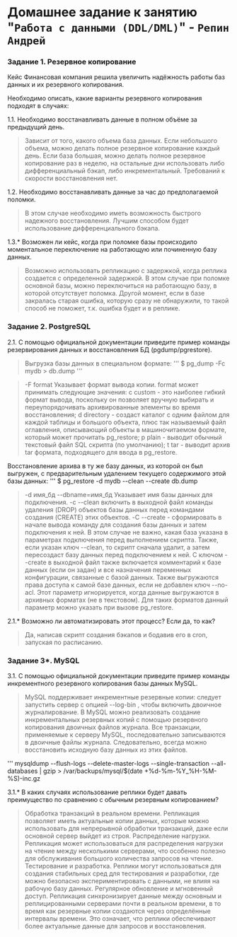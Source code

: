 # Домашнее задание к занятию "`Работа с данными (DDL/DML)`" - `Репин Андрей`


### Задание 1. Резервное копирование

Кейс
Финансовая компания решила увеличить надёжность работы баз данных и их резервного копирования.

Необходимо описать, какие варианты резервного копирования подходят в случаях:

1.1. Необходимо восстанавливать данные в полном объёме за предыдущий день.

> Зависит от того, какого объема база данных. Если небольшого объема, можно делать  полное резервное копирование каждый день.
> Если база большая, можно делать полное резервное копирование раз в неделю, на остальные дни использовать либо дифференциальный бэкап, либо инкрементальный. Требований к скорости восстановления нет.

1.2. Необходимо восстанавливать данные за час до предполагаемой поломки.

> В этом случае необходимо иметь возможность быстрого надежного восстановления. Лучшим способом будет использование дифференциального бэкапа.

1.3.* Возможен ли кейс, когда при поломке базы происходило моментальное переключение на работающую или починенную базу данных.

> Возможно использовать репликацию с задержкой, когда реплика создается с определенной задержкой. В этом случае при поломке основной базы, можно переключиться на работающую базу, в которой отсутствует поломка. Другой момент, если в базе закралась старая ошибка, которую сразу не обнаружили, то такой способ не поможет, т.к. ошибка будет и в реплике. 

### Задание 2. PostgreSQL

2.1. С помощью официальной документации приведите пример команды резервирования данных и восстановления БД (pgdump/pgrestore).

> Выгрузка базы данных в специальном формате:
'''
$ pg_dump -Fc mydb > db.dump
'''

> -F format Указывает формат вывода копии. format может принимать следующие значения: c custom - это наиболее гибкий формат вывода, поскольку он позволяет вручную выбирать и переупорядочивать архивированные элементы во время восстановления; d directory -  создаст каталог с одним файлом для каждой таблицы и большого объекта, плюс так называемый файл оглавления, описывающий объекты в машиночитаемом формате, который может прочитать pg_restore; p plain - выводит обычный текстовый файл SQL скрипта (по умолчанию); t tar - выводит архив tar формата, подходящего для ввода в pg_restore.

Восстановление архива в ту же базу данных, из которой он был выгружен, с предварительным удалением текущего содержимого этой базы данных:
'''
$ pg_restore -d mydb --clean --create db.dump

> -d имя_бд --dbname=имя_бд Указывает имя базы данных для подключения. -c --clean включить в выходной файл команды удаления (DROP) объектов базы данных перед командами создания (CREATE) этих объектов.   -C --create - сформировать в начале вывода команду для создания базы данных и затем подключения к ней. В этом случае не важно, какая база указана в параметрах подключения перед выполнением скрипта. Также, если указан ключ --clean, то скрипт сначала удалит, а затем пересоздаст базу данных перед подключением к ней. С ключом --create в выходной файл также включается комментарий к базе данных (если он задан) и все назначения переменных конфигурации, связанные с базой данных. Также выгружаются права доступа к самой базе данных, если не добавлен ключ --no-acl. Этот параметр игнорируется, когда данные выгружаются в архивных форматах (не в текстовом). Для таких форматов данный параметр можно указать при вызове pg_restore.

2.1.* Возможно ли автоматизировать этот процесс? Если да, то как?

> Да, написав скрипт создания бэкапов и бодавив его в cron, запуская по расписанию.

### Задание 3*. MySQL

3.1. С помощью официальной документации приведите пример команды инкрементного резервного копирования базы данных MySQL.

> MySQL поддерживает инкрементные резервные копии: следует запустить сервер с опцией --log-bin , чтобы включить двоичное журналирование. 
> В MySQL можно реализовать создание инкрементальных резервных копий с помощью резервного копирования двоичных файлов журнала. Все транзакции, применяемые к серверу MySQL, последовательно записываются в двоичные файлы журнала. Следовательно, всегда можно восстановить исходную базу данных из этих файлов.

'''
mysqldump --flush-logs --delete-master-logs --single-transaction --all-databases | gzip > /var/backups/mysql/$(date +%d-%m-%Y_%H-%M-%S)-inc.gz

3.1.* В каких случаях использование реплики будет давать преимущество по сравнению с обычным резервным копированием?

> Обработка транзакций в реальном времени. Репликация позволяет иметь актуальные копии данных, которые можно использовать для непрерывной обработки транзакций, даже если основной сервер выйдет из строя.
> Распределение нагрузки. Репликация может использоваться для распределения нагрузки на чтение между несколькими серверами, что особенно полезно для обслуживания большого количества запросов на чтение. 
> Тестирование и разработка. Реплики могут использоваться для создания стабильных сред для тестирования и разработки, где можно безопасно экспериментировать с данными, не влияя на рабочую базу данных.
> Регулярное обновление и мгновенный доступ. Репликация синхронизирует данные между основным и реплицированными серверами почти в реальном времени, в то время как резервные копии создаются через определённые интервалы времени. Это означает, что реплики обеспечивают более актуальные данные для запросов и восстановления. 